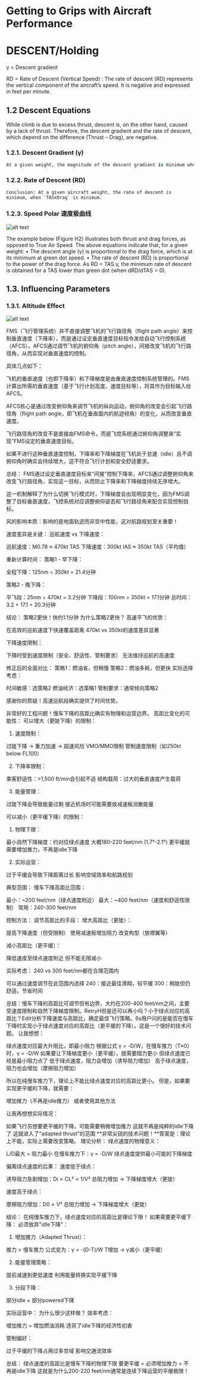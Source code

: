   # Getting to Grips with Aircraft Performance

  # DESCENT/Holding

  γ = Descent gradient

  RD = Rate of Descent (Vertical Speed) : The rate of descent (RD) represents the vertical component of the  aircraft’s speed. It is negative and expressed in feet per minute.

## 1.2 Descent Equations

While climb is due to excess thrust, descent is, on the other hand, caused by a lack of thrust. Therefore, the descent gradient and the rate of descent, which depend on the difference (Thrust – Drag), are negative.


### 1.2.1. Descent Gradient (γ)

```python
At a given weight, the magnitude of the descent gradient is minimum when the drag is minimum, or when the lift-to-drag ratio is maximum. The minimum descent angle speed is, therefore, green dot speed.
```

### 1.2.2. Rate of Descent (RD)

```
Conclusion: At a given aircraft weight, the rate of descent is minimum, when `TASxDrag` is minimum.
```

### 1.2.3. Speed Polar 速度极曲线
![alt text](ed2f9161-61d2-4412-bcff-c9423b9f7585.png)

The example below (Figure H2) illustrates both thrust and drag forces, as opposed to True Air Speed.  The above equations indicate that, for a given weight:  • The descent angle (γ) is proportional to the drag force, which is at its  minimum at green dot speed.  • The rate of descent (RD) is proportional to the power of the drag force. As RD = TAS.γ, the minimum rate of descent is obtained for a TAS lower than  green dot (when dRD/dTAS = 0).

## 1.3. Influencing Parameters
### 1.3.1. Altitude Effect
![alt text](7bb9c11d-5931-49d4-9d29-25f5224090b1.png)


FMS（飞行管理系统）并不直接调整飞机的飞行路径角（flight path angle）来控制垂直速度（下降率），而是通过设定垂直速度目标指令发给自动飞行控制系统（AFCS）。AFCS通过调节飞机的俯仰角（pitch angle），间接改变飞机的飞行路径角，从而实现对垂直速度的控制。

具体几点如下：

飞机的垂直速度（也即下降率）和下降梯度是由垂直速度控制系统管理的。FMS计算出所需的垂直速度（基于飞行计划高度、速度目标等），将其作为目标输入给AFCS。

AFCS核心是通过改变俯仰角来调节飞机的纵向运动，俯仰角的改变会引起飞行路径角（flight path angle，即飞机在垂直面内的航迹倾角）的变化，从而改变垂直速度。

飞行路径角的改变不是直接由FMS命令，而是飞控系统通过俯仰角调整来“实现”FMS设定的垂直速度目标。

如果不进行这种垂直速度控制，下降率和下降梯度在飞机处于怠速（idle）且不调俯仰角时确实会持续增大，这不符合飞行计划和安全舒适要求。

总结：
FMS通过设定垂直速度目标来“间接”控制下降率，AFCS通过调整俯仰角来改变飞行路径角，实现这一目标，从而防止下降率和下降梯度持续无序增大。

这一机制解释了为什么切换飞行模式时，下降梯度会出现明显变化，因为FMS调整了目标垂直速度，飞控系统对应调整俯仰姿态和飞行路径角来配合实现控制目标。

风的影响本质：影响的是地面轨迹而非空中性能，这对航路规划至关重要！




速度差异是关键：
巡航速度 vs 下降速度：

巡航速度：M0.78 ≈ 470kt TAS
下降速度：300kt IAS ≈ 350kt TAS（平均值）

重新计算时间：
策略1 - 早下降：

全程下降：125nm ÷ 350kt = 21.4分钟

策略2 - 晚下降：

平飞段：25nm ÷ 470kt = 3.2分钟
下降段：100nm ÷ 350kt = 17.1分钟
总时间：3.2 + 17.1 = 20.3分钟

结论：
策略2更快！快约1.1分钟
为什么策略2更快？
高速平飞的优势：

在高效的巡航速度下快速覆盖距离
470kt vs 350kt的速度差异显著

下降速度限制：

下降时受到速度限制（安全、舒适性、管制要求）
无法维持巡航的高速度

修正后的全面对比：
策略1：燃油省，但稍慢
策略2：燃油多耗，但更快
实际选择考虑：

时间敏感：选策略2
燃油经济：选策略1
管制要求：通常倾向策略2

感谢你的质疑！高速巡航段确实提供了时间优势。

非常好的工程问题！慢车下降的高距比确实有物理和运营边界。
高距比变化的可能性：
可以增大（更陡下降）的限制：
1. 速度限制：

过陡下降 → 重力加速 → 超速风险
VMO/MMO限制
管制速度限制（如250kt below FL100）

2. 下降率限制：

乘客舒适性：>1,500 ft/min会引起不适
结构载荷：过大的垂直速度产生载荷

3. 能量管理：

过陡下降会导致能量过剩
接近机场时可能需要放减速板消散能量

可以减小（更平缓下降）的限制：
1. 物理下限：

最小自然下降梯度：约对应绿点速度
大概180-220 feet/nm (1.7°-2.1°)
更平缓就需要增加推力，不再是idle下降

2. 实际运营：

过于平缓会导致下降距离过长
影响空域效率和航路规划

典型范围：
慢车下降高距比范围：

最小：~200 feet/nm（绿点速度附近）
最大：~400 feet/nm（速度和舒适性限制）
常用：240-300 feet/nm

控制方法：
调节高距比的手段：
增大高距比（更陡）：

提高下降速度（但受限制）
使用减速板增加阻力
改变构型（放襟翼等）

减小高距比（更平缓）：

降低速度至绿点速度附近
但不能无限减小

实际考虑：
240 vs 300 feet/nm都在合理范围内

可以通过速度调节在此范围内选择
240：接近最佳滑翔，较平缓
300：稍陡但仍舒适，节省时间

总结：慢车下降的高距比可调节但有边界，大约在200-400 feet/nm之间，主要受速度限制和自然下降梯度限制。RetryH但是还可以再小吗？小于绿点对应的高距比？Edit分析下降速度与高距比，确定最佳飞行策略。6s用户问的是能否在慢车下降时实现小于绿点速度对应的高距比（更平缓的下降）。这是一个很好的技术问题。
让我想想：

绿点速度对应最大升阻比，即最小阻力
根据公式 γ = -D/W，在慢车推力（T≈0）时，γ = -D/W
如果要让下降梯度更小（更平缓），就需要阻力更小
但绿点速度已经是最小阻力点了
低于绿点速度，阻力会增加（诱导阻力增加）
高于绿点速度，阻力也会增加（摩擦阻力增加）

所以在纯慢车推力下，理论上不能比绿点速度对应的高距比更小。
但是，如果要实现更平缓的下降，就需要：

增加推力（不再是idle推力）
或者使用其他方法

让我再想想实际情况：

如果飞行员想要更平缓的下降，可能需要稍微增加推力
这就不再是纯粹的idle下降了
这就进入了"adapted thrust"的范围
**非常尖锐的技术问题！**答案是：理论上不能，实际上需要改变策略。
理论分析：
绿点速度的物理意义：

L/D最大 = 阻力最小
在慢车推力下：γ = -D/W
绿点速度提供最小可能的下降梯度

偏离绿点速度的后果：
速度低于绿点：

诱导阻力急剧增加：Di ∝ CL² ∝ 1/V²
总阻力增加 → 下降梯度增大（更陡）

速度高于绿点：

摩擦阻力增加：D0 ∝ V²
总阻力增加 → 下降梯度增大（更陡）

结论：
在纯慢车推力下，绿点速度对应的高距比是理论下限！
如果需要更平缓下降：
必须放弃"idle下降"：
1. 增加推力（Adapted Thrust）：

推力 > 慢车推力
公式变为：γ = -(D-T)/W
T增加 → γ减小（更平缓）

2. 能量管理策略：

提前减速到更低速度
利用能量转换实现平缓下降

3. 分段下降：

部分idle + 部分powered下降

实际运营中：
为什么很少这样做？
效率考虑：

增加推力 = 增加燃油消耗
违背了idle下降的经济性初衷

管制偏好：

过于平缓的下降占用过多空域
影响交通流效率

总结：
绿点速度的高距比是慢车下降的物理下限
要更平缓 = 必须增加推力 = 不再是idle下降
这就是为什么200-220 feet/nm通常是连续下降运营的平缓极限！
